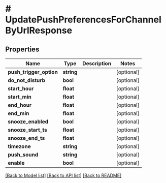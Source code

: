 # # UpdatePushPreferencesForChannelByUrlResponse

## Properties

Name | Type | Description | Notes
------------ | ------------- | ------------- | -------------
**push_trigger_option** | **string** |  | [optional]
**do_not_disturb** | **bool** |  | [optional]
**start_hour** | **float** |  | [optional]
**start_min** | **float** |  | [optional]
**end_hour** | **float** |  | [optional]
**end_min** | **float** |  | [optional]
**snooze_enabled** | **bool** |  | [optional]
**snooze_start_ts** | **float** |  | [optional]
**snooze_end_ts** | **float** |  | [optional]
**timezone** | **string** |  | [optional]
**push_sound** | **string** |  | [optional]
**enable** | **bool** |  | [optional]

[[Back to Model list]](../../README.md#models) [[Back to API list]](../../README.md#endpoints) [[Back to README]](../../README.md)
